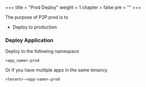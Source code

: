 +++
title = "Prod Deploy"
weight = 1
chapter = false
pre = ""
+++

The purpose of P2P prod is to

* Deploy to production

### Deploy Application

Deploy to the following namespace

```<app_name>-prod```

Or if you have multiple apps in the same tenancy

```<tenant>-<app-name>-prod```

